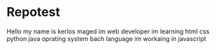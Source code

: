 # Repotest
Hello my name is kerlos maged
im web developer
im learning html css python java oprating system bach language
im workaing in javascript 
